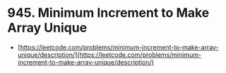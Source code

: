 # 945. Minimum Increment to Make Array Unique

- [https://leetcode.com/problems/minimum-increment-to-make-array-unique/description/](https://leetcode.com/problems/minimum-increment-to-make-array-unique/description/)
